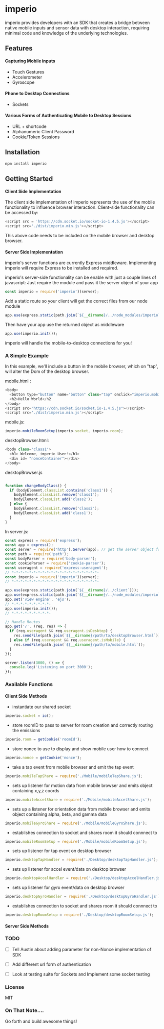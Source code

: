 # imperio
imperio provides developers with an SDK that creates a bridge between native mobile inputs and sensor data with desktop interaction, requiring minimal code and knowledge of the underlying technologies.

## Features
#### Capturing Mobile inputs
* Touch Gestures
* Accelerometer
* Gyroscope

#### Phone to Desktop Connections
* Sockets

#### Various Forms of Authenticating Mobile to Desktop Sessions
* URL + shortcode
* Alphanumeric Client Password
* Cookie/Token Sessions

## Installation
```bash
npm install imperio
```

## Getting Started

#### Client Side Implementation
The client side implementation of imperio represents the use of the mobile functionality to influence browser interaction.
Client-side functionality can be accessed by:

```javascript
<script src = 'https://cdn.socket.io/socket-io-1.4.5.js'></script>
<script src='./dist/imperio.min.js'></script>
```
This above code needs to be included on the mobile browser and desktop browser.


#### Server Side Implementation

imperio's server functions are currently Express middleware. Implementing imperio will require Express to be installed and required.

imperio's server-side functionality can be enable with just a couple lines of javascript:
Just require the module and pass it the server object of your app
```javascript
const imperio = require('imperio')(server);
```

Add a static route so your client will get the correct files from our node module
```javascript
app.use(express.static(path.join(`${__dirname}/../node_modules/imperio`)));
```

Then have your app use the returned object as middleware
```javascript
app.use(imperio.init());
```
imperio will handle the mobile-to-desktop connections for you!

### A Simple Example
In this example, we'll include a button in the mobile browser, which on "tap", will alter the Dom of the desktop browser.

mobile.html :
```javascript
<body>
  <button type="button" name="button" class="tap" onclick="imperio.mobileTapShare()">Tap Here</button>
  <h2>Hello World</h2
</body>
<script src="https://cdn.socket.io/socket.io-1.4.5.js"></script>
<script src='./dist/imperio.min.js'></script>
```

mobile.js:
```javascript
imperio.mobileRoomSetup(imperio.socket, imperio.room);
```


desktopBrowser.html:
```javascript
<body class='class1'>
  <h1> Welcome, imperio User!</h1>
  <div id= "nonceContainer"></div>
</body>
```

desktopBrowser.js
```javascript

function changeBodyClass() {
  if (bodyElement.classList.contains('class1')) {
    bodyElement.classList.remove('class1');
    bodyElement.classList.add('class2');
  } else {
    bodyElement.classList.remove('class2');
    bodyElement.classList.add('class1');
  }
}

```


In server.js:
```javascript
const express = require('express');
const app = express();
const server = require('http').Server(app); // get the server object from the app instance
const path = require('path');
const bodyParser = require('body-parser');
const cookieParser = require('cookie-parser');
const useragent = require('express-useragent');
// *-*-*-*-*-*-*-*-*-*-*-*-*-*-*-*-*-*-*-*-
const imperio = require('imperio')(server);
// *-*-*-*-*-*-*-*-*-*-*-*-*-*-*-*-*-*-*-*-

app.use(express.static(path.join(`${__dirname}/../client`)));
app.use(express.static(path.join(`${__dirname}/../node_modules/imperio`)));
app.set('view engine', 'ejs');
// *-*-*-*-*-*-*-*-*-
app.use(imperio.init());
// *-*-*-*-*-*-*-*-*-

// Handle Routes
app.get('/', (req, res) => {
  if (req.useragent && req.useragent.isDesktop) {
    res.sendFile(path.join(`${__dirname}/path/to/desktopBrowser.html`));
  } else if (req.useragent && req.useragent.isMobile) {
    res.sendFile(path.join(`${__dirname}/path/to/mobile.html`));
  }
});

server.listen(3000, () => {
  console.log('Listening on port 3000');
});
```

### Available Functions
#### Client Side Methods


* instantiate our shared socket
``` javascript
imperio.socket = io();
```

* store roomID to pass to server for room creation and correctly routing the emissions
``` javascript
imperio.room = getCookie('roomId');
```

* store nonce to use to display and show mobile user how to connect
``` javascript
imperio.nonce = getCookie('nonce');
```

* take a tap event from mobile browser and emit the tap event
``` javascript
imperio.mobileTapShare = require('./Mobile/mobileTapShare.js');
```
* sets up listener for motion data from mobile browser and emits object containing x,y,z coords
``` javascript
imperio.mobileAccelShare = require('./Mobile/mobileAccelShare.js');
```

* sets up a listener for orientation data from mobile browser and emits object containing alpha, beta, and gamma data
``` javascript
imperio.mobileGyroShare = require('./Mobile/mobileGyroShare.js');
```

* establishes connection to socket and shares room it should connnect to
``` javascript
imperio.mobileRoomSetup = require('./Mobile/mobileRoomSetup.js');
```

* sets up listener for tap event on desktop browser
``` javascript
imperio.desktopTapHandler = require('./Desktop/desktopTapHandler.js');
```

* sets up listener for accel event/data on desktop browser
``` javascript
imperio.desktopAccelHandler = require('./Desktop/desktopAccelHandler.js');
```

* sets up listener for gyro event/data on desktop browser
``` javascript
imperio.desktopGyroHandler = require('./Desktop/desktopGyroHandler.js');
```

* establishes connection to socket and shares room it should connnect to
``` javascript
imperio.desktopRoomSetup = require('./Desktop/desktopRoomSetup.js');
```

#### Server Side Methods



### TODO

- [ ] Tell Austin about adding parameter for non-Nonce implementation of SDK
- [ ] Add different url form of authentication
- [ ] Look at testing suite for Sockets and Implement some socket testing


### License
MIT

### On That Note....
Go forth and build awesome things!
